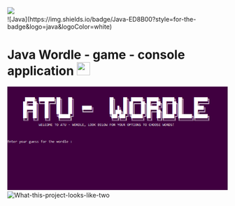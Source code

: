 <img src="https://komconsultants.com/wp-content/uploads/2015/04/ATU-Logo-wide.jpg" />
<br>
![Java](https://img.shields.io/badge/Java-ED8B00?style=for-the-badge&logo=java&logoColor=white)

# Java Wordle - game - console application <img src="https://raw.githubusercontent.com/MartinHeinz/MartinHeinz/master/wave.gif" width="30px" height="30px" />

![What-this-project-looks-like](screenshots/atu-wordle.PNG)
![What-this-project-looks-like-two](atu-wordle-2.PNG)
